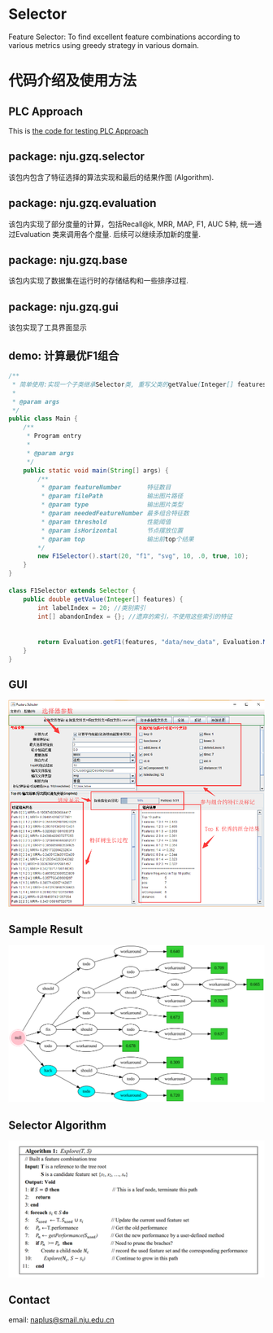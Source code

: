 # Selector
Feature Selector: To find excellent feature combinations according to various metrics using greedy strategy in various domain.

# 代码介绍及使用方法

## PLC Approach
This is [the code for testing PLC Approach](https://github.com/Naplues/PLC)

## package: nju.gzq.selector
该包内包含了特征选择的算法实现和最后的结果作图 (Algorithm).

## package: nju.gzq.evaluation
该包内实现了部分度量的计算，包括Recall@k, MRR, MAP, F1, AUC 5种, 统一通过Evaluation 类来调用各个度量.
后续可以继续添加新的度量.

## package: nju.gzq.base
该包内实现了数据集在运行时的存储结构和一些排序过程.

## package: nju.gzq.gui
该包实现了工具界面显示

## demo: 计算最优F1组合
```java
/**
 * 简单使用:实现一个子类继承Selector类, 重写父类的getValue(Integer[] features)方法(即,调用预先实现的度量计算结果)
 *
 * @param args
 */
public class Main {
    /**
     * Program entry
     *
     * @param args
     */
    public static void main(String[] args) {
    	/**
	     * @param featureNumber       特征数目
	     * @param filePath            输出图片路径
	     * @param type                输出图片类型
	     * @param neededFeatureNumber 最多组合特征数
	     * @param threshold           性能阈值
	     * @param isHorizontal        节点摆放位置
	     * @param top                 输出前top个结果
    	*/
        new F1Selector().start(20, "f1", "svg", 10, .0, true, 10);
    }
}

class F1Selector extends Selector {
    public double getValue(Integer[] features) {
        int labelIndex = 20; //类别索引
        int[] abandonIndex = {}; //遗弃的索引，不使用这些索引的特征

        
        return Evaluation.getF1(features, "data/new_data", Evaluation.MULTIPLE, labelIndex, abandonIndex);
    }
}
```

## GUI
![GUI](https://github.com/Naplues/Selector/blob/master/assert/gui.bmp "GUI")

## Sample Result
![Algorithm](https://github.com/Naplues/Selector/blob/master/assert/f1.svg "Algorithm")

## Selector Algorithm
![sample](https://github.com/Naplues/Selector/blob/master/assert/algorithm.bmp)


## Contact
email: naplus@smail.nju.edu.cn